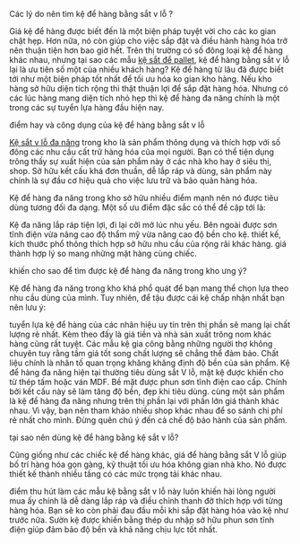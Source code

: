 Các lý do nên tìm kệ để hàng bằng sắt v lỗ ?

Giá kệ để hàng được biết đến là một biện pháp tuyệt vời cho các ko gian chật hẹp. Hơn nữa, nó còn giúp cho việc sắp đặt và điều hành hàng hóa trở nên thuận tiện hơn bao giờ hết. Trên thị trường có số đông loại kệ để hàng khác nhau, nhưng tại sao các mẫu <a href="https://tangbahai.com/ke-sat-de-pallet">kệ sắt để pallet</a>, kệ để hàng bằng sắt v lỗ lại là ưu tiên số một của nhiều khách hàng?
Kệ để hàng từ lâu đã được biết tới như một biện pháp tốt nhất để tối ưu hóa ko gian kho hàng. Nếu kho hàng sở hữu diện tích rộng thì thật thuận lợi để sắp đặt hàng hóa. Nhưng có các lúc hàng mang diện tích nhỏ hẹp thì kệ để hàng đa năng chính là một trong các sự tuyển lựa hàng đầu hiện nay.

điểm hay và công dụng của kệ để hàng bằng sắt v lỗ

<a href="https://tangbahai.com/ke-sat-v-lo">Kệ sắt v lỗ đa năng</a> trong kho là sản phẩm thông dụng và thích hợp với số đông các nhu cầu cất trữ hàng hóa của mọi người. Bạn có thể tiện dụng trông thấy sự xuất hiện của sản phẩm này ở các nhà kho hay ở siêu thị, shop. Sở hữu kết cấu khá đơn thuần, dễ lắp ráp và dùng, sản phẩm này chính là sự đầu cơ hiệu quả cho việc lưu trữ và bảo quản hàng hóa.

Kệ để hàng đa năng trong kho sở hữu nhiều điểm mạnh nên nó được tiêu dùng tương đối đa dạng. Một số ưu điểm đặc sắc có thể đề cập tới là:

Kệ đa năng lắp ráp tiện lợi, đi lại cởi mở lúc nhu yếu.
Bên ngoài được sơn tĩnh điện vừa nâng cao độ thẩm mỹ vừa nâng cao độ bền cho kệ.
thiết kế, kích thước phổ thông thích hợp sở hữu nhu cầu của rộng rãi khác hàng.
giá thành hợp lý so mang những mặt hàng cùng chiếc.

khiến cho sao để tìm được kệ để hàng đa năng trong kho ưng ý?

Kệ để hàng đa năng trong kho khá phổ quát để bạn mang thể chọn lựa theo nhu cầu dùng của mình. Tuy nhiên, để tậu được cái kệ chấp nhận nhất bạn nên lưu ý:

tuyển lựa kệ để hàng của các nhãn hiệu uy tín trên thị phần sẽ mang lại chất lượng rẻ nhất. Kèm theo đấy là giá tiền và nhà sản xuất trông nom khác hàng cũng rất tuyệt. Các mẫu kệ gia công bằng những người thợ không chuyên tuy rằng tầm giá tốt song chất lượng sẽ chẳng thể đảm bảo.
Chất liệu chính là nhân tố quan trọng khăng khăng định độ bền của sản phẩm. Kệ để hàng đa năng hiện tại thường tiêu dùng sắt V lỗ, mặt kệ được khiến cho từ thép tấm hoặc ván MDF. Bề mặt được phun sơn tĩnh điện cao cấp. Chính bởi kết cấu này sẽ làm tăng độ bền, đẹp khi tiêu dùng.
cùng một sản phẩm là kệ để hàng đa năng nhưng trên thị phần lại với phần lớn giá thành khác nhau. Vì vậy, bạn nên tham khảo nhiều shop khác nhau để so sánh chi phí rẻ nhất cho mình. Đừng quên chú ý đến cả chế độ bảo hành của sản phẩm.

tại sao nên dùng kệ để hàng bằng kệ sắt v lỗ?

Cũng giống như các chiếc kệ để hàng khác, giá để hàng bằng sắt V lỗ giúp bố trí hàng hóa gọn gàng, kỹ thuật tối ưu hóa không gian nhà kho. Nó được thiết kế thành nhiều tầng có các mức trọng tải khác nhau.

điểm thu hút làm các mẫu kệ bằng sắt v lỗ này luôn khiến hài lòng người mua ấy chính là dễ dàng lắp ráp và điều chỉnh thanh đỡ thích hợp với từng hàng hóa. Bạn sẽ ko còn phải đau đầu mỗi khi sắp đặt hàng hóa vào kệ như trước nữa. Sườn kệ được khiến bằng thép du nhập sở hữu phun sơn tĩnh điện giúp đảm bảo độ bền và khả năng chịu lực tốt nhất.
